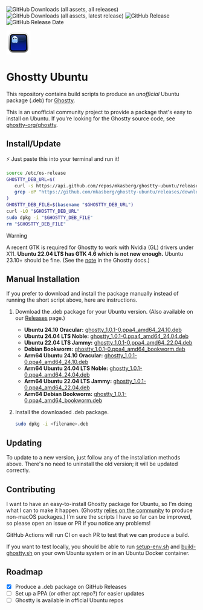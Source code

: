 
![GitHub Downloads (all assets, all releases)](https://img.shields.io/github/downloads/mkasberg/ghostty-ubuntu/total)
![GitHub Downloads (all assets, latest release)](https://img.shields.io/github/downloads/mkasberg/ghostty-ubuntu/latest/total)
![GitHub Release](https://img.shields.io/github/v/release/mkasberg/ghostty-ubuntu)
![GitHub Release Date](https://img.shields.io/github/release-date/mkasberg/ghostty-ubuntu)

![Ghostty Logo](ghostty-logo.png)

# Ghostty Ubuntu

This repository contains build scripts to produce an _unofficial_ Ubuntu package
(.deb) for [Ghostty](https://ghostty.org).

This is an unofficial community project to provide a package that's easy to
install on Ubuntu. If you're looking for the Ghostty source code, see
[ghostty-org/ghostty](https://github.com/ghostty-org/ghostty).

## Install/Update

:zap: Just paste this into your terminal and run it!

```sh
source /etc/os-release
GHOSTTY_DEB_URL=$(
   curl -s https://api.github.com/repos/mkasberg/ghostty-ubuntu/releases/latest | \
   grep -oP "https://github.com/mkasberg/ghostty-ubuntu/releases/download/[^\s/]+/ghostty_[^\s/_]+_amd64_${VERSION_ID}.deb"
)
GHOSTTY_DEB_FILE=$(basename "$GHOSTTY_DEB_URL")
curl -LO "$GHOSTTY_DEB_URL"
sudo dpkg -i "$GHOSTTY_DEB_FILE"
rm "$GHOSTTY_DEB_FILE"
```

> [!WARNING]
> A recent GTK is required for Ghostty to work with Nvidia (GL) drivers under
> X11. **Ubuntu 22.04 LTS has GTK 4.6 which is not new enough.** Ubuntu 23.10+ should be fine. (See the
> [note](https://ghostty.org/docs/install/build#debian-and-ubuntu) in the
> Ghostty docs.)

## Manual Installation

If you prefer to download and install the package manually instead of running the short script above, here are instructions.

1. Download the .deb package for your Ubuntu version. (Also available on our [Releases](https://github.com/mkasberg/ghostty-ubuntu/releases) page.)
   - **Ubuntu 24.10 Oracular:** [ghostty_1.0.1-0.ppa4_amd64_24.10.deb](https://github.com/mkasberg/ghostty-ubuntu/releases/download/1.0.1-0-ppa4/ghostty_1.0.1-0.ppa4_amd64_24.10.deb)
   - **Ubuntu 24.04 LTS Noble:** [ghostty_1.0.1-0.ppa4_amd64_24.04.deb](https://github.com/mkasberg/ghostty-ubuntu/releases/download/1.0.1-0-ppa4/ghostty_1.0.1-0.ppa4_amd64_24.04.deb)
   - **Ubuntu 22.04 LTS Jammy:** [ghostty_1.0.1-0.ppa4_amd64_22.04.deb](https://github.com/mkasberg/ghostty-ubuntu/releases/download/1.0.1-0-ppa4/ghostty_1.0.1-0.ppa4_amd64_22.04.deb)
   - **Debian Bookworm:** [ghostty_1.0.1-0.ppa4_amd64_bookworm.deb](https://github.com/mkasberg/ghostty-ubuntu/releases/download/1.0.1-0-ppa4/ghostty_1.0.1-0.ppa4_amd64_bookworm.deb)
   - **Arm64 Ubuntu 24.10 Oracular:** [ghostty_1.0.1-0.ppa4_amd64_24.10.deb](https://github.com/mkasberg/ghostty-ubuntu/releases/download/1.0.1-0-ppa4/ghostty_1.0.1-0.ppa4_arm64_24.10.deb)
   - **Arm64 Ubuntu 24.04 LTS Noble:** [ghostty_1.0.1-0.ppa4_amd64_24.04.deb](https://github.com/mkasberg/ghostty-ubuntu/releases/download/1.0.1-0-ppa4/ghostty_1.0.1-0.ppa4_arm64_24.04.deb)
   - **Arm64 Ubuntu 22.04 LTS Jammy:** [ghostty_1.0.1-0.ppa4_amd64_22.04.deb](https://github.com/mkasberg/ghostty-ubuntu/releases/download/1.0.1-0-ppa4/ghostty_1.0.1-0.ppa4_arm64_22.04.deb)
   - **Arm64 Debian Bookworm:** [ghostty_1.0.1-0.ppa4_amd64_bookworm.deb](https://github.com/mkasberg/ghostty-ubuntu/releases/download/1.0.1-0-ppa4/ghostty_1.0.1-0.ppa4_arm64_bookworm.deb)
2. Install the downloaded .deb package.

   ```sh
   sudo dpkg -i <filename>.deb
   ```
## Updating

To update to a new version, just follow any of the installation methods above. There's no need to uninstall the old version; it will be updated correctly.

## Contributing

I want to have an easy-to-install Ghostty package for Ubuntu, so I'm doing what
I can to make it happen. (Ghostty [relies on the
community](https://ghostty.org/docs/install/binary) to produce non-macOS
packages.) I'm sure the scripts I have so far can be improved, so please open an
issue or PR if you notice any problems!

GitHub Actions will run CI on each PR to test that we can produce a build.

If you want to test locally, you should be able to run
[setup-env.sh](https://github.com/mkasberg/ghostty-ubuntu/blob/main/setup-env.sh)
and
[build-ghostty.sh](https://github.com/mkasberg/ghostty-ubuntu/blob/main/build-ghostty.sh)
on your own Ubuntu system or in an Ubuntu Docker container.

## Roadmap

- [x] Produce a .deb package on GitHub Releases
- [ ] Set up a PPA (or other apt repo?) for easier updates
- [ ] Ghostty is available in official Ubuntu repos
